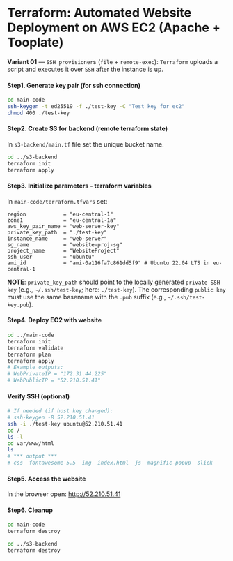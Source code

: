 # Terraform: Automated Website Deployment on AWS EC2 (Apache + Tooplate)

**Variant 01** — `SSH provisioner`s (`file` + `remote-exec`): `Terraform` uploads a script and executes it over `SSH` after the instance is up.

#### Step1. Generate key pair (for ssh connection)

```bash
cd main-code
ssh-keygen -t ed25519 -f ./test-key -C "Test key for ec2"
chmod 400 ./test-key
```

#### Step2. Create S3 for backend (remote terraform state)

In `s3-backend/main.tf` file set the unique bucket name.

```bash
cd ../s3-backend
terraform init
terraform apply
```


#### Step3. Initialize parameters - terraform variables


In `main-code/terraform.tfvars` set:

```hcl
region            = "eu-central-1"
zone1             = "eu-central-1a"
aws_key_pair_name = "web-server-key"
private_key_path  = "./test-key"
instance_name     = "web-server"
sg_name           = "website-proj-sg"
project_name      = "WebsiteProject"
ssh_user          = "ubuntu"
ami_id            = "ami-0a116fa7c861dd5f9" # Ubuntu 22.04 LTS in eu-central-1
```

**NOTE**: `private_key_path` should point to the locally generated `private SSH key` (e.g., `~/.ssh/test-key`; here: `./test-key`). The corresponding `public key` must use the same basename with the `.pub` suffix (e.g., `~/.ssh/test-key.pub`).

#### Step4. Deploy EC2 with website

```bash
cd ../main-code
terraform init
terraform validate
terraform plan
terraform apply
# Example outputs:
# WebPrivateIP = "172.31.44.225"
# WebPublicIP = "52.210.51.41"
```

#### Verify SSH (optional)

```bash
# If needed (if host key changed):
# ssh-keygen -R 52.210.51.41 
ssh -i ./test-key ubuntu@52.210.51.41
cd /
ls -l
cd var/www/html
ls
# *** output ***
# css  fontawesome-5.5  img  index.html  js  magnific-popup  slick
```

#### Step5. Access the website

In the browser open: http://52.210.51.41

#### Step6. Cleanup

```bash
cd main-code
terraform destroy

cd ../s3-backend
terraform destroy
```
